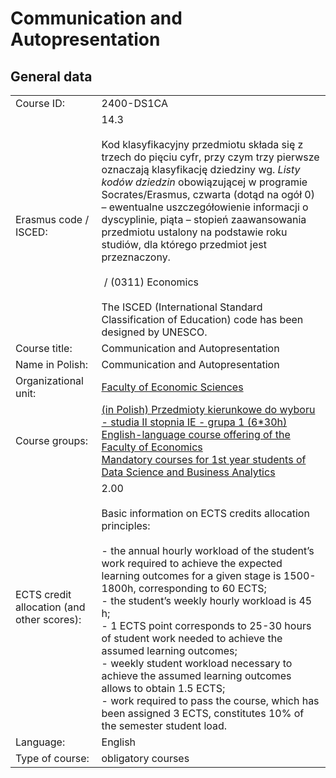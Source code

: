 # Communication and Autopresentation

## General data

|                                            |                                                                                                                                                                                                                                                                                                                                                                                                                                                                                                                                                                                                                                                                                                                           |
| ------------------------------------------ | ------------------------------------------------------------------------------------------------------------------------------------------------------------------------------------------------------------------------------------------------------------------------------------------------------------------------------------------------------------------------------------------------------------------------------------------------------------------------------------------------------------------------------------------------------------------------------------------------------------------------------------------------------------------------------------------------------------------------- |
| Course ID:                                 | 2400-DS1CA                                                                                                                                                                                                                                                                                                                                                                                                                                                                                                                                                                                                                                                                                                                |
| Erasmus code / ISCED:                      | 14.3 <br><br>Kod klasyfikacyjny przedmiotu składa się z trzech do pięciu cyfr, przy czym trzy pierwsze oznaczają klasyfikację dziedziny wg. _Listy kodów dziedzin_ obowiązującej w programie Socrates/Erasmus, czwarta (dotąd na ogół 0) – ewentualne uszczegółowienie informacji o dyscyplinie, piąta – stopień zaawansowania przedmiotu ustalony na podstawie roku studiów, dla którego przedmiot jest przeznaczony.<br><br> / (0311) Economics <br><br>The ISCED (International Standard Classification of Education) code has been designed by UNESCO.                                                                                                                                                                |
| Course title:                              | Communication and Autopresentation                                                                                                                                                                                                                                                                                                                                                                                                                                                                                                                                                                                                                                                                                        |
| Name in Polish:                            | Communication and Autopresentation                                                                                                                                                                                                                                                                                                                                                                                                                                                                                                                                                                                                                                                                                        |
| Organizational unit:                       | [Faculty of Economic Sciences](https://usosweb.uw.edu.pl/kontroler.php?_action=katalog2/jednostki/pokazJednostke&kod=24000000)                                                                                                                                                                                                                                                                                                                                                                                                                                                                                                                                                                                            |
| Course groups:                             | [(in Polish) Przedmioty kierunkowe do wyboru - studia II stopnia IE - grupa 1 (6*30h)](https://usosweb.uw.edu.pl/kontroler.php?_action=katalog2/przedmioty/szukajPrzedmiotu&method=faculty_groups&jed_org_kod=24000000&grupaKod=2400-PL2-WKIE1)  <br>[English-language course offering of the Faculty of Economics](https://usosweb.uw.edu.pl/kontroler.php?_action=katalog2/przedmioty/szukajPrzedmiotu&method=faculty_groups&jed_org_kod=24000000&grupaKod=2400-EN-OFFER)  <br>[Mandatory courses for 1st year students of Data Science and Business Analytics](https://usosweb.uw.edu.pl/kontroler.php?_action=katalog2/przedmioty/szukajPrzedmiotu&method=faculty_groups&jed_org_kod=24000000&grupaKod=2400-EN2-DSU1) |
| ECTS credit allocation (and other scores): | 2.00 <br><br>Basic information on ECTS credits allocation principles:<br><br>- the annual hourly workload of the student’s work required to achieve the expected learning outcomes for a given stage is 1500-1800h, corresponding to 60 ECTS;<br>- the student’s weekly hourly workload is 45 h;<br>- 1 ECTS point corresponds to 25-30 hours of student work needed to achieve the assumed learning outcomes;<br>- weekly student workload necessary to achieve the assumed learning outcomes allows to obtain 1.5 ECTS;<br>- work required to pass the course, which has been assigned 3 ECTS, constitutes 10% of the semester student load.                                                                            |
| Language:                                  | English                                                                                                                                                                                                                                                                                                                                                                                                                                                                                                                                                                                                                                                                                                                   |
| Type of course:                            | obligatory courses                                                                                                                                                                                                                                                                                                                                                                                                                                                                                                                                                                                                                                                                                                        |
